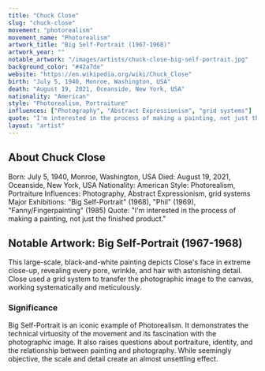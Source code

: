 ```yaml
---
title: "Chuck Close"
slug: "chuck-close"
movement: "photorealism"
movement_name: "Photorealism"
artwork_title: "Big Self-Portrait (1967-1968)"
artwork_year: ""
notable_artwork: "/images/artists/chuck-close-big-self-portrait.jpg"
background_color: "#42a7de"
website: "https://en.wikipedia.org/wiki/Chuck_Close"
birth: "July 5, 1940, Monroe, Washington, USA"
death: "August 19, 2021, Oceanside, New York, USA"
nationality: "American"
style: "Photorealism, Portraiture"
influences: ["Photography", "Abstract Expressionism", "grid systems"]
quote: "I'm interested in the process of making a painting, not just the finished product."
layout: "artist"
---
```


## About Chuck Close

Born: July 5, 1940, Monroe, Washington, USA Died: August 19, 2021, Oceanside, New York, USA Nationality: American Style: Photorealism, Portraiture Influences: Photography, Abstract Expressionism, grid systems Major Exhibitions: "Big Self-Portrait" (1968), "Phil" (1969), "Fanny/Fingerpainting" (1985) Quote: "I'm interested in the process of making a painting, not just the finished product."

## Notable Artwork: Big Self-Portrait (1967-1968)

This large-scale, black-and-white painting depicts Close's face in extreme close-up, revealing every pore, wrinkle, and hair with astonishing detail. Close used a grid system to transfer the photographic image to the canvas, working systematically and meticulously.

### Significance

Big Self-Portrait is an iconic example of Photorealism. It demonstrates the technical virtuosity of the movement and its fascination with the photographic image. It also raises questions about portraiture, identity, and the relationship between painting and photography. While seemingly objective, the scale and detail create an almost unsettling effect.
